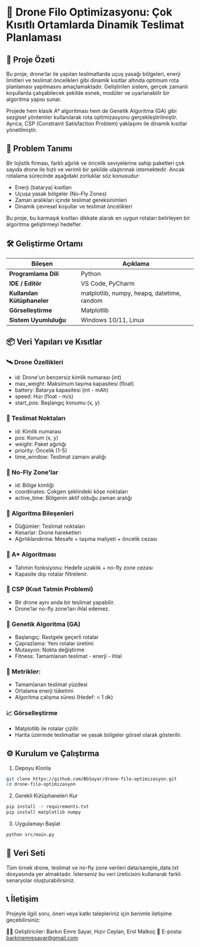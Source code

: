 # 🚁 Drone Filo Optimizasyonu: Çok Kısıtlı Ortamlarda Dinamik Teslimat Planlaması
## 📌 Proje Özeti
Bu proje, drone’lar ile yapılan teslimatlarda uçuş yasağı bölgeleri, enerji limitleri ve teslimat öncelikleri gibi dinamik kısıtlar altında optimum rota planlaması yapılmasını amaçlamaktadır. Geliştirilen sistem, gerçek zamanlı koşullarda çalışabilecek şekilde esnek, modüler ve uyarlanabilir bir algoritma yapısı sunar.

Projede hem klasik A* algoritması hem de Genetik Algoritma (GA) gibi sezgisel yöntemler kullanılarak rota optimizasyonu gerçekleştirilmiştir. Ayrıca, CSP (Constraint Satisfaction Problem) yaklaşımı ile dinamik kısıtlar yönetilmiştir.

## 🧠 Problem Tanımı
Bir lojistik firması, farklı ağırlık ve öncelik seviyelerine sahip paketleri çok sayıda drone ile hızlı ve verimli bir şekilde ulaştırmak istemektedir. Ancak rotalama sürecinde aşağıdaki zorluklar söz konusudur:

- Enerji (batarya) kısıtları
- Uçuşa yasak bölgeler (No-Fly Zones)
- Zaman aralıkları içinde teslimat gereksinimleri
- Dinamik çevresel koşullar ve teslimat öncelikleri

Bu proje, bu karmaşık kısıtları dikkate alarak en uygun rotaları belirleyen bir algoritma geliştirmeyi hedefler.

## 🛠️ Geliştirme Ortamı

| Bileşen              | Açıklama                                |
|----------------------|------------------------------------------|
| **Programlama Dili** | Python                                   |
| **IDE / Editör**     | VS Code, PyCharm                         |
| **Kullanılan Kütüphaneler** | matplotlib, numpy, heapq, datetime, random |
| **Görselleştirme**   | Matplotlib                               |
| **Sistem Uyumluluğu**| Windows 10/11, Linux                     |


## 📦 Veri Yapıları ve Kısıtlar
### 🛰️ Drone Özellikleri
- id: Drone'un benzersiz kimlik numarası (int)
- max_weight: Maksimum taşıma kapasitesi (float)
- battery: Batarya kapasitesi (int - mAh)
- speed: Hızı (float - m/s)
- start_pos: Başlangıç konumu (x, y)

### 🎯 Teslimat Noktaları
- id: Kimlik numarası
- pos: Konum (x, y)
- weight: Paket ağırlığı
- priority: Öncelik (1-5)
- time_window: Teslimat zamanı aralığı

### 🚫 No-Fly Zone'lar
- id: Bölge kimliği
- coordinates: Çokgen şeklindeki köşe noktaları
- active_time: Bölgenin aktif olduğu zaman aralığı

### 🧮 Algoritma Bileşenleri
- Düğümler: Teslimat noktaları
- Kenarlar: Drone hareketleri
- Ağırlıklandırma: Mesafe + taşıma maliyeti + öncelik cezası

### 🌟 A* Algoritması
- Tahmin fonksiyonu: Hedefe uzaklık + no-fly zone cezası
- Kapasite dışı rotalar filtrelenir.

### 🧩 CSP (Kısıt Tatmin Problemi)
- Bir drone aynı anda bir teslimat yapabilir.
- Drone’lar no-fly zone’ları ihlal edemez.

### 🧬 Genetik Algoritma (GA)
- Başlangıç: Rastgele geçerli rotalar
- Çaprazlama: Yeni rotalar üretimi
- Mutasyon: Nokta değiştirme
- Fitness: Tamamlanan teslimat - enerji - ihlal

### 🧪 Metrikler:
- Tamamlanan teslimat yüzdesi
- Ortalama enerji tüketimi
- Algoritma çalışma süresi (Hedef: < 1 dk)

### 📈 Görselleştirme
- Matplotlib ile rotalar çizilir.
- Harita üzerinde teslimatlar ve yasak bölgeler görsel olarak gösterilir.

## ⚙️ Kurulum ve Çalıştırma
1. Depoyu Klonla
```bash
git clone https://github.com/BbSayar/drone-filo-optimizasyon.git
cd drone-filo-optimizasyon
```
2. Gerekli Kütüphaneleri Kur
```bash
pip install -r requirements.txt
pip install matplotlib numpy
```
3. Uygulamayı Başlat
```bash
python src/main.py
```

## 📁 Veri Seti
Tüm örnek drone, teslimat ve no-fly zone verileri data/sample_data.txt dosyasında yer almaktadır. İsterseniz bu veri üreticisini kullanarak farklı senaryolar oluşturabilirsiniz.

## 📞 İletişim
Projeyle ilgili soru, öneri veya katkı talepleriniz için benimle iletişime geçebilirsiniz:

👨‍💻 Geliştiriciler: Barkın Emre Sayar, Hızır Ceylan, Erol Malkoç
📧 E-posta: barkinemresayar@gmail.com
